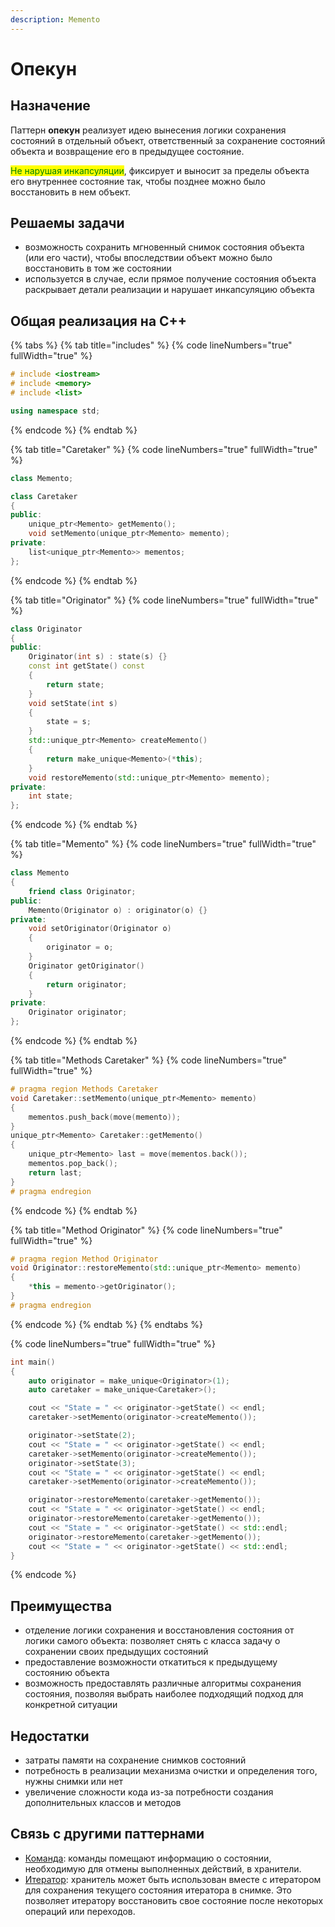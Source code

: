 ```yaml
---
description: Memento
---
```


# Опекун

## Назначение

Паттерн **опекун** реализует идею вынесения логики сохранения состояний в отдельный объект, ответственный за сохранение состояний объекта и возвращение его в предыдущее состояние.

<mark style="color:green;">Не нарушая инкапсуляции</mark>, фиксирует и выносит за пределы объекта его внутреннее состояние так, чтобы позднее можно было восстановить в нем объект.

## Решаемы задачи

* возможность сохранить мгновенный снимок состояния объекта (или его части), чтобы впоследствии объект можно было восстановить в том же состоянии
* используется в случае, если прямое получение состояния объекта раскрывает детали реализации и нарушает инкапсуляцию объекта

## Общая реализация на С++

{% tabs %}
{% tab title="includes" %}
{% code lineNumbers="true" fullWidth="true" %}
```cpp
# include <iostream>
# include <memory>
# include <list>

using namespace std;
```
{% endcode %}
{% endtab %}

{% tab title="Caretaker" %}
{% code lineNumbers="true" fullWidth="true" %}
```cpp
class Memento;

class Caretaker
{
public:
    unique_ptr<Memento> getMemento();
    void setMemento(unique_ptr<Memento> memento);
private:
    list<unique_ptr<Memento>> mementos;
};
```
{% endcode %}
{% endtab %}

{% tab title="Originator" %}
{% code lineNumbers="true" fullWidth="true" %}
```cpp
class Originator
{
public:
    Originator(int s) : state(s) {}
    const int getState() const 
    { 
        return state; 
    }
    void setState(int s) 
    { 
        state = s; 
    }
    std::unique_ptr<Memento> createMemento() 
    { 
        return make_unique<Memento>(*this); 
    }
    void restoreMemento(std::unique_ptr<Memento> memento);
private:
    int state;
};
```
{% endcode %}
{% endtab %}

{% tab title="Memento" %}
{% code lineNumbers="true" fullWidth="true" %}
```cpp
class Memento
{
    friend class Originator;
public:
    Memento(Originator o) : originator(o) {}
private:
    void setOriginator(Originator o) 
    { 
        originator = o; 
    }
    Originator getOriginator() 
    { 
        return originator; 
    }
private:
    Originator originator;
};
```
{% endcode %}
{% endtab %}

{% tab title="Methods Caretaker" %}
{% code lineNumbers="true" fullWidth="true" %}
```cpp
# pragma region Methods Caretaker
void Caretaker::setMemento(unique_ptr<Memento> memento)
{
    mementos.push_back(move(memento));
}
unique_ptr<Memento> Caretaker::getMemento() 
{
    unique_ptr<Memento> last = move(mementos.back());
    mementos.pop_back();
    return last;
}
# pragma endregion
```
{% endcode %}
{% endtab %}

{% tab title="Method Originator" %}
{% code lineNumbers="true" fullWidth="true" %}
```cpp
# pragma region Method Originator
void Originator::restoreMemento(std::unique_ptr<Memento> memento)
{
    *this = memento->getOriginator();
}
# pragma endregion
```
{% endcode %}
{% endtab %}
{% endtabs %}

{% code lineNumbers="true" fullWidth="true" %}
```cpp
int main()
{
    auto originator = make_unique<Originator>(1);
    auto caretaker = make_unique<Caretaker>();

    cout << "State = " << originator->getState() << endl;
    caretaker->setMemento(originator->createMemento());

    originator->setState(2);
    cout << "State = " << originator->getState() << endl;
    caretaker->setMemento(originator->createMemento());
    originator->setState(3);
    cout << "State = " << originator->getState() << endl;
    caretaker->setMemento(originator->createMemento());

    originator->restoreMemento(caretaker->getMemento());
    cout << "State = " << originator->getState() << endl;
    originator->restoreMemento(caretaker->getMemento());
    cout << "State = " << originator->getState() << std::endl;
    originator->restoreMemento(caretaker->getMemento());
    cout << "State = " << originator->getState() << std::endl;
}
```
{% endcode %}

## Преимущества

* отделение логики сохранения и восстановления состояния от логики самого объекта: позволяет снять с класса задачу о сохранении своих предыдущих состояний
* предоставление возможности откатиться к предыдущему состоянию объекта
* возможность предоставлять различные алгоритмы сохранения состояния, позволяя выбрать наиболее подходящий подход для конкретной ситуации

## Недостатки&#x20;

* затраты памяти на сохранение снимков состояний
* потребность в реализации механизма очистки и определения того, нужны снимки или нет
* увеличение сложности кода из-за потребности создания дополнительных классов и методов

## Связь с другими паттернами

* [Команда](command.md): команды помещают информацию о состоянии, необходимую для отмены выполненных действий, в хранители.
* [Итератор](iterator.md): хранитель может быть использован вместе с итератором для сохранения текущего состояния итератора в снимке. Это позволяет итератору восстановить свое состояние после некоторых операций или переходов.
